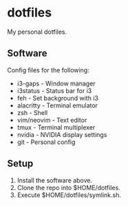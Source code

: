 # dotfiles

My personal dotfiles.

## Software

Config files for the following:
- i3-gaps - Window manager
- i3status - Status bar for i3
- feh - Set background with i3
- alacritty - Terminal emulator
- zsh - Shell
- vim/neovim - Text editor
- tmux - Terminal multiplexer
- nvidia - NVIDIA display settings
- git - Personal config

## Setup

1. Install the software above.
2. Clone the repo into $HOME/dotfiles.
3. Execute $HOME/dotfiles/symlink.sh.
